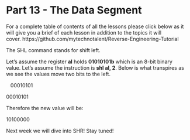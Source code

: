 <h1>Part 13 - The Data Segment</h1><p>For a complete table of contents of all the lessons please click below as it will give you a brief of each lesson in addition to the topics it will cover. https://github.com/mytechnotalent/Reverse-Engineering-Tutorial</p><p>The SHL command stands for shift left.</p><p>Let’s assume the register <strong>al</strong> holds <strong>01010101b</strong> which is an 8-bit binary value. Let’s assume the instruction is <strong>shl al, 2</strong>. Below is what transpires as we see the values move two bits to the left.</p><p>   00010101</p><p>00010101</p><p>Therefore the new value will be:</p><p>10100000</p><p>Next week we will dive into SHR! Stay tuned!</p>